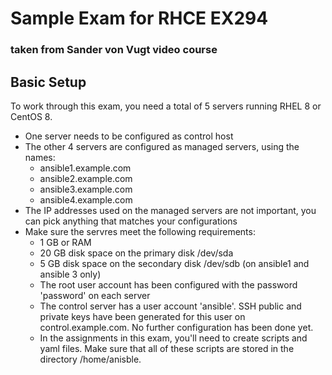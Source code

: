 # Sample Exam for RHCE EX294
### taken from Sander von Vugt video course

## Basic Setup
To work through this exam, you need a total of 5 servers running RHEL 8 or CentOS 8.
- One server needs to be configured as control host
- The other 4 servers are configured as managed servers, using the names:
  - ansible1.example.com
  - ansible2.example.com
  - ansible3.example.com
  - ansible4.example.com
- The IP addresses used on the managed servers are not important, you can pick anything that matches your configurations
- Make sure the servres meet the following requirements:
  - 1 GB or RAM
  - 20 GB disk space on the primary disk /dev/sda
  - 5 GB disk space on the secondary disk /dev/sdb (on ansible1 and ansible 3 only)
  - The root user account has been configured with the password 'password' on each server
  - The control server has a user account 'ansible'. SSH public and private keys have been generated for this user on control.example.com. No further configuration has been done yet.
  - In the assignments in this exam, you'll need to create scripts and yaml files. Make sure that all of these scripts are stored in the directory /home/anisble.
 
